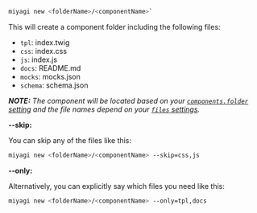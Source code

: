 ```bash
miyagi new <folderName>/<componentName>`
```

This will create a component folder including the following files:

- `tpl`: index.twig
- `css`: index.css
- `js`: index.js
- `docs`: README.md
- `mocks`: mocks.json
- `schema`: schema.json

_**NOTE:** The component will be located based on your [`components.folder` setting](/configuration/options#components) and the file names depend on your [`files` settings](/configuration/options#files)._

**--skip:**

You can skip any of the files like this:

```bash
miyagi new <folderName>/<componentName> --skip=css,js
```

**--only:**

Alternatively, you can explicitly say which files you need like this:

```bash
miyagi new <folderName>/<componentName> --only=tpl,docs
```
